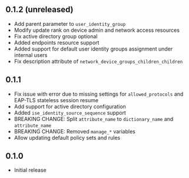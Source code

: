 ## 0.1.2 (unreleased)

- Add parent parameter to `user_identity_group`
- Modify update rank on device admin and network access resources
- Fix active directory group optional
- Added endpoints resource support
- Added support for default user identity groups assignment under internal users
- Fix description attribute of `network_device_groups_children_children`

## 0.1.1

- Fix issue with error due to missing settings for `allowed_protocols` and EAP-TLS stateless session resume
- Add support for active directory configuration
- Added `ise_identity_source_sequence` support
- BREAKING CHANGE: Split `attribute_name` to `dictionary_name` and `attribute_name`
- BREAKING CHANGE: Removed `manage_*` variables
- Allow updating default policy sets and rules

## 0.1.0

- Initial release
